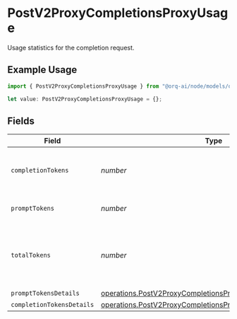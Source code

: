 # PostV2ProxyCompletionsProxyUsage

Usage statistics for the completion request.

## Example Usage

```typescript
import { PostV2ProxyCompletionsProxyUsage } from "@orq-ai/node/models/operations";

let value: PostV2ProxyCompletionsProxyUsage = {};
```

## Fields

| Field                                                                                                                                          | Type                                                                                                                                           | Required                                                                                                                                       | Description                                                                                                                                    |
| ---------------------------------------------------------------------------------------------------------------------------------------------- | ---------------------------------------------------------------------------------------------------------------------------------------------- | ---------------------------------------------------------------------------------------------------------------------------------------------- | ---------------------------------------------------------------------------------------------------------------------------------------------- |
| `completionTokens`                                                                                                                             | *number*                                                                                                                                       | :heavy_minus_sign:                                                                                                                             | Number of tokens in the generated completion.                                                                                                  |
| `promptTokens`                                                                                                                                 | *number*                                                                                                                                       | :heavy_minus_sign:                                                                                                                             | Number of tokens in the prompt.                                                                                                                |
| `totalTokens`                                                                                                                                  | *number*                                                                                                                                       | :heavy_minus_sign:                                                                                                                             | Total number of tokens used in the request (prompt + completion).                                                                              |
| `promptTokensDetails`                                                                                                                          | [operations.PostV2ProxyCompletionsProxyPromptTokensDetails](../../models/operations/postv2proxycompletionsproxyprompttokensdetails.md)         | :heavy_minus_sign:                                                                                                                             | N/A                                                                                                                                            |
| `completionTokensDetails`                                                                                                                      | [operations.PostV2ProxyCompletionsProxyCompletionTokensDetails](../../models/operations/postv2proxycompletionsproxycompletiontokensdetails.md) | :heavy_minus_sign:                                                                                                                             | N/A                                                                                                                                            |